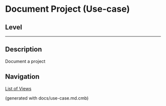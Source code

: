 # Document Project (Use-case)
## Level
---

## Description
Document a project


## Navigation
[List of Views](../../views.md)

(generated with docs/use-case.md.cmb)
